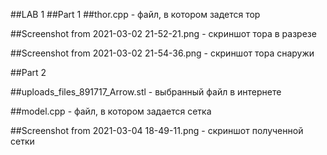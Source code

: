 ##LAB 1
##Part 1
##thor.cpp - файл, в котором задется тор

##Screenshot from 2021-03-02 21-52-21.png - скриншот тора в разрезе


##Screenshot from 2021-03-02 21-54-36.png - скриншот тора снаружи



##Part 2



##uploads_files_891717_Arrow.stl - выбранный файл в интернете


##model.cpp - файл, в котором задается сетка


##Screenshot from 2021-03-04 18-49-11.png - скриншот полученной сетки

